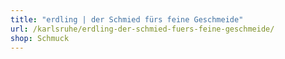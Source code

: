 ```yaml
---
title: "erdling | der Schmied fürs feine Geschmeide"
url: /karlsruhe/erdling-der-schmied-fuers-feine-geschmeide/
shop: Schmuck
---
```

